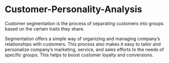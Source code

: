 # Customer-Personality-Analysis

Customer segmentation is the process of separating customers into groups based on the certain traits they share.

Segmentation offers a simple way of organizing and managing company’s relationships with customers. This process also makes it easy to tailor and personalize company’s marketing, service, and sales efforts to the needs of specific groups. This helps to boost customer loyalty and conversions.
